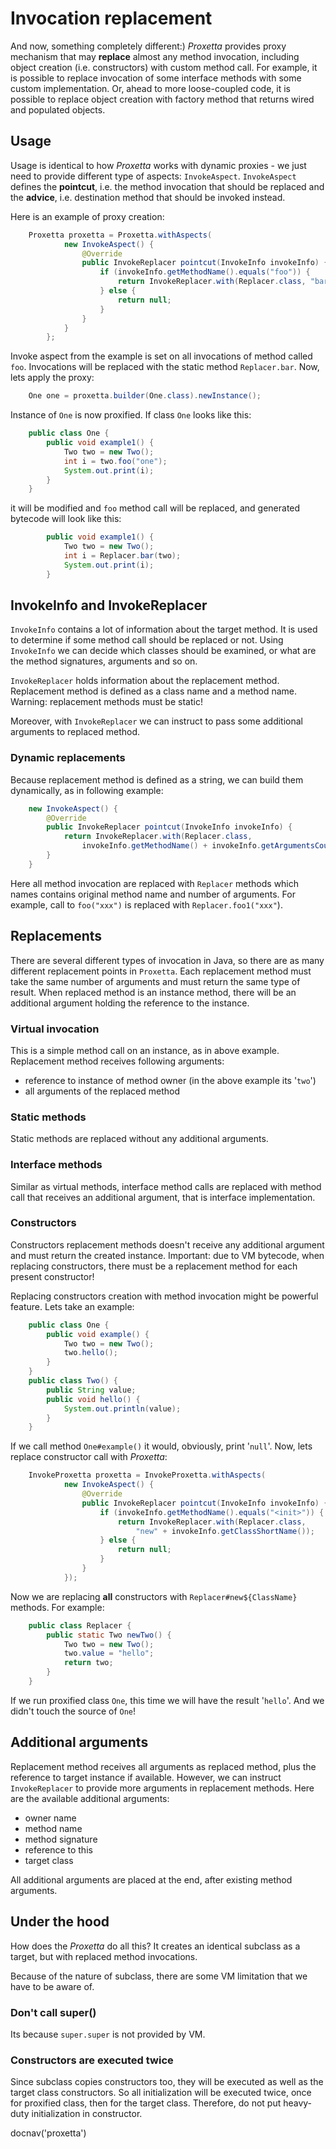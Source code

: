 # Invocation replacement

And now, something completely different:) *Proxetta* provides proxy
mechanism that may **replace** almost any method invocation, including
object creation (i.e. constructors) with custom method call. For
example, it is possible to replace invocation of some interface methods
with some custom implementation. Or, ahead to more loose-coupled code,
it is possible to replace object creation with factory method that
returns wired and populated objects.

## Usage

Usage is identical to how *Proxetta* works with dynamic proxies - we
just need to provide different type of aspects: `InvokeAspect`.
`InvokeAspect` defines the **pointcut**, i.e. the method invocation that
should be replaced and the **advice**, i.e. destination method that
should be invoked instead.

Here is an example of proxy creation:

~~~~~ java
    Proxetta proxetta = Proxetta.withAspects(
    		new InvokeAspect() {
    			@Override
    			public InvokeReplacer pointcut(InvokeInfo invokeInfo) {
    				if (invokeInfo.getMethodName().equals("foo")) {
    					return InvokeReplacer.with(Replacer.class, "bar");
    				} else {
    					return null;
    				}
    			}
    		}
    	};
~~~~~

Invoke aspect from the example is set on all invocations of method
called `foo`. Invocations will be replaced with the static method
`Replacer.bar`. Now, lets apply the proxy:

~~~~~ java
    One one = proxetta.builder(One.class).newInstance();
~~~~~

Instance of `One` is now proxified. If class `One` looks like this:

~~~~~ java
    public class One {
    	public void example1() {
    		Two two = new Two();
    		int i = two.foo("one");
    		System.out.print(i);
    	}
    }
~~~~~

it will be modified and `foo` method call will be replaced, and
generated bytecode will look like this:

~~~~~ java
    	public void example1() {
    		Two two = new Two();
    		int i = Replacer.bar(two);
    		System.out.print(i);
    	}
~~~~~

## InvokeInfo and InvokeReplacer

`InvokeInfo` contains a lot of information about the target method. It
is used to determine if some method call should be replaced or not.
Using `InvokeInfo` we can decide which classes should be examined, or
what are the method signatures, arguments and so on.

`InvokeReplacer` holds information about the replacement method.
Replacement method is defined as a class name and a method name.
Warning: replacement methods must be static!

Moreover, with `InvokeReplacer` we can instruct to pass some additional
arguments to replaced method.

### Dynamic replacements

Because replacement method is defined as a string, we can build them
dynamically, as in following example:

~~~~~ java
	new InvokeAspect() {
		@Override
		public InvokeReplacer pointcut(InvokeInfo invokeInfo) {
			return InvokeReplacer.with(Replacer.class,
				invokeInfo.getMethodName() + invokeInfo.getArgumentsCount());
		}
	}
~~~~~

Here all method invocation are replaced with `Replacer` methods which
names contains original method name and number of arguments. For
example, call to `foo("xxx")` is replaced with `Replacer.foo1("xxx"`).

## Replacements

There are several different types of invocation in Java, so there are as
many different replacement points in `Proxetta`. Each replacement method
must take the same number of arguments and must return the same type of
result. When replaced method is an instance method, there will be an
additional argument holding the reference to the instance.

### Virtual invocation

This is a simple method call on an instance, as in above example.
Replacement method receives following arguments:

* reference to instance of method owner (in the above example its
  \'`two`\')
* all arguments of the replaced method

### Static methods

Static methods are replaced without any additional arguments.

### Interface methods

Similar as virtual methods, interface method calls are replaced with
method call that receives an additional argument, that is interface
implementation.

### Constructors

Constructors replacement methods doesn't receive any additional
argument and must return the created instance. Important: due to VM
bytecode, when replacing constructors, there must be a replacement
method for each present constructor!

Replacing constructors creation with method invocation might be powerful
feature. Lets take an example:

~~~~~ java
    public class One {
    	public void example() {
    		Two two = new Two();
    		two.hello();
    	}
    }
    public class Two() {
    	public String value;
    	public void hello() {
    		System.out.println(value);
    	}
    }
~~~~~

If we call method `One#example()` it would, obviously, print \'`null`\'.
Now, lets replace constructor call with *Proxetta*\:

~~~~~ java
    InvokeProxetta proxetta = InvokeProxetta.withAspects(
    		new InvokeAspect() {
    			@Override
    			public InvokeReplacer pointcut(InvokeInfo invokeInfo) {
    				if (invokeInfo.getMethodName().equals("<init>")) {
    					return InvokeReplacer.with(Replacer.class,
    						"new" + invokeInfo.getClassShortName());
    				} else {
    					return null;
    				}
    			}
    		});
~~~~~

Now we are replacing **all** constructors with
`Replacer#new${ClassName}` methods. For example:

~~~~~ java
    public class Replacer {
    	public static Two newTwo() {
    		Two two = new Two();
    		two.value = "hello";
    		return two;
    	}
    }
~~~~~

If we run proxified class `One`, this time we will have the result
\'`hello`\'. And we didn\'t touch the source of `One`!

## Additional arguments

Replacement method receives all arguments as replaced method, plus the
reference to target instance if available. However, we can instruct
`InvokeReplacer` to provide more arguments in replacement methods. Here
are the available additional arguments:

* owner name
* method name
* method signature
* reference to this
* target class

All additional arguments are placed at the end, after existing method
arguments.

## Under the hood

How does the *Proxetta* do all this? It creates an identical subclass as
a target, but with replaced method invocations.

Because of the nature of subclass, there are some VM limitation that we
have to be aware of.

### Don't call super()

Its because `super.super` is not provided by VM.

### Constructors are executed twice

Since subclass copies constructors too, they will be executed as well as
the target class constructors. So all initialization will be executed
twice, once for proxified class, then for the target class. Therefore,
do not put heavy-duty initialization in constructor.

<js>docnav('proxetta')</js>